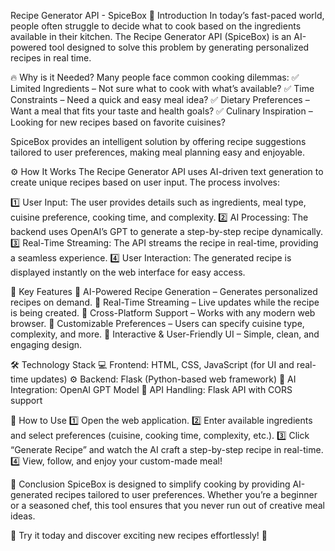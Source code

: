 Recipe Generator API - SpiceBox
🌟 Introduction
In today’s fast-paced world, people often struggle to decide what to cook based on the ingredients available in their kitchen. The Recipe Generator API (SpiceBox) is an AI-powered tool designed to solve this problem by generating personalized recipes in real time.

🔥 Why is it Needed?
Many people face common cooking dilemmas:
✅ Limited Ingredients – Not sure what to cook with what’s available?
✅ Time Constraints – Need a quick and easy meal idea?
✅ Dietary Preferences – Want a meal that fits your taste and health goals?
✅ Culinary Inspiration – Looking for new recipes based on favorite cuisines?

SpiceBox provides an intelligent solution by offering recipe suggestions tailored to user preferences, making meal planning easy and enjoyable.

⚙️ How It Works
The Recipe Generator API uses AI-driven text generation to create unique recipes based on user input. The process involves:

1️⃣ User Input: The user provides details such as ingredients, meal type, cuisine preference, cooking time, and complexity.
2️⃣ AI Processing: The backend uses OpenAI’s GPT to generate a step-by-step recipe dynamically.
3️⃣ Real-Time Streaming: The API streams the recipe in real-time, providing a seamless experience.
4️⃣ User Interaction: The generated recipe is displayed instantly on the web interface for easy access.

🚀 Key Features
🔹 AI-Powered Recipe Generation – Generates personalized recipes on demand.
🔹 Real-Time Streaming – Live updates while the recipe is being created.
🔹 Cross-Platform Support – Works with any modern web browser.
🔹 Customizable Preferences – Users can specify cuisine type, complexity, and more.
🔹 Interactive & User-Friendly UI – Simple, clean, and engaging design.

🛠️ Technology Stack
💻 Frontend: HTML, CSS, JavaScript (for UI and real-time updates)
⚙️ Backend: Flask (Python-based web framework)
🤖 AI Integration: OpenAI GPT Model
🔗 API Handling: Flask API with CORS support

📌 How to Use
1️⃣ Open the web application.
2️⃣ Enter available ingredients and select preferences (cuisine, cooking time, complexity, etc.).
3️⃣ Click “Generate Recipe” and watch the AI craft a step-by-step recipe in real-time.
4️⃣ View, follow, and enjoy your custom-made meal!

🎯 Conclusion
SpiceBox is designed to simplify cooking by providing AI-generated recipes tailored to user preferences. Whether you’re a beginner or a seasoned chef, this tool ensures that you never run out of creative meal ideas.

🚀 Try it today and discover exciting new recipes effortlessly! 🚀
